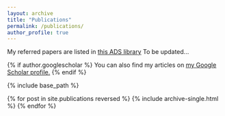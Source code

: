 ```yaml
---
layout: archive
title: "Publications"
permalink: /publications/
author_profile: true
---
```


My referred papers are listed in [this ADS library](https://ui.adsabs.harvard.edu/user/libraries/F-uwfqs5SweTjz3cFKtoSg)
To be updated...

{% if author.googlescholar %}
  You can also find my articles on <u><a href="{{author.googlescholar}}">my Google Scholar profile</a>.</u>
{% endif %}

{% include base_path %}

{% for post in site.publications reversed %}
  {% include archive-single.html %}
{% endfor %}
